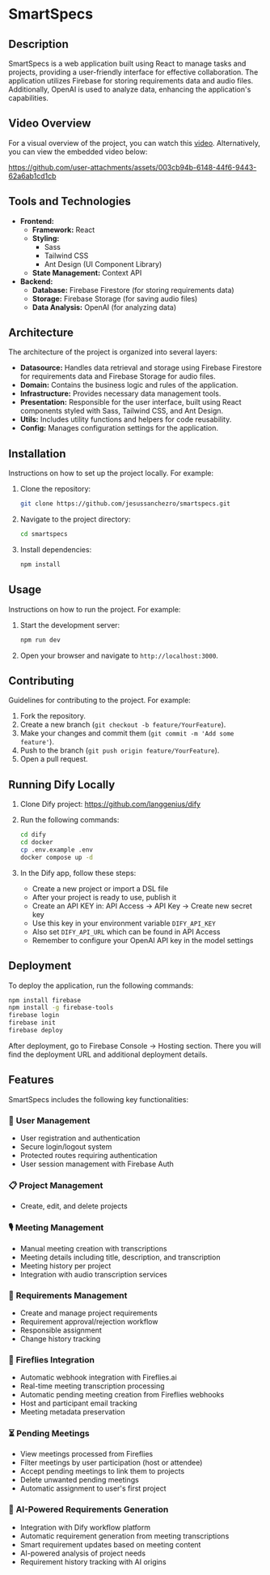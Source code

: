 # SmartSpecs

## Description

SmartSpecs is a web application built using React to manage tasks and projects, providing a user-friendly interface for effective collaboration. The application utilizes Firebase for storing requirements data and audio files. Additionally, OpenAI is used to analyze data, enhancing the application's capabilities.

## Video Overview

For a visual overview of the project, you can watch this [video](https://www.loom.com/share/229039890df042b08760942306ca4228?sid=ea4a11e5-803e-441f-9eb8-696c0c14d5f1).
Alternatively, you can view the embedded video below:

https://github.com/user-attachments/assets/003cb94b-6148-44f6-9443-62a6ab1cd1cb


## Tools and Technologies

- **Frontend:**
  - **Framework:** React
  - **Styling:**
    - Sass
    - Tailwind CSS
    - Ant Design (UI Component Library)
  - **State Management:** Context API
- **Backend:**
  - **Database:** Firebase Firestore (for storing requirements data)
  - **Storage:** Firebase Storage (for saving audio files)
  - **Data Analysis:** OpenAI (for analyzing data)

## Architecture

The architecture of the project is organized into several layers:

- **Datasource:** Handles data retrieval and storage using Firebase Firestore for requirements data and Firebase Storage for audio files.
- **Domain:** Contains the business logic and rules of the application.
- **Infrastructure:** Provides necessary data management tools.
- **Presentation:** Responsible for the user interface, built using React components styled with Sass, Tailwind CSS, and Ant Design.
- **Utils:** Includes utility functions and helpers for code reusability.
- **Config:** Manages configuration settings for the application.

## Installation

Instructions on how to set up the project locally. For example:

1. Clone the repository:
   ```bash
   git clone https://github.com/jesussanchezro/smartspecs.git
   ```
2. Navigate to the project directory:
   ```bash
   cd smartspecs
   ```
3. Install dependencies:
   ```bash
   npm install
   ```

## Usage

Instructions on how to run the project. For example:

1. Start the development server:
   ```bash
   npm run dev
   ```
2. Open your browser and navigate to `http://localhost:3000`.

## Contributing

Guidelines for contributing to the project. For example:

1. Fork the repository.
2. Create a new branch (`git checkout -b feature/YourFeature`).
3. Make your changes and commit them (`git commit -m 'Add some feature'`).
4. Push to the branch (`git push origin feature/YourFeature`).
5. Open a pull request.


## Running Dify Locally

1. Clone Dify project: https://github.com/langgenius/dify
2. Run the following commands:
   ```bash
   cd dify
   cd docker
   cp .env.example .env
   docker compose up -d
   ```

3. In the Dify app, follow these steps:
   - Create a new project or import a DSL file
   - After your project is ready to use, publish it
   - Create an API KEY in: API Access → API Key → Create new secret key
   - Use this key in your environment variable `DIFY_API_KEY`
   - Also set `DIFY_API_URL` which can be found in API Access
   - Remember to configure your OpenAI API key in the model settings

## Deployment

To deploy the application, run the following commands:
```bash
npm install firebase
npm install -g firebase-tools
firebase login
firebase init
firebase deploy
```

After deployment, go to Firebase Console → Hosting section. There you will find the deployment URL and additional deployment details.

## Features

SmartSpecs includes the following key functionalities:

### 🔐 **User Management**
- User registration and authentication
- Secure login/logout system
- Protected routes requiring authentication
- User session management with Firebase Auth

### 📋 **Project Management**
- Create, edit, and delete projects

### 🎙️ **Meeting Management**
- Manual meeting creation with transcriptions
- Meeting details including title, description, and transcription
- Meeting history per project
- Integration with audio transcription services

### 📝 **Requirements Management**
- Create and manage project requirements
- Requirement approval/rejection workflow
- Responsible assignment
- Change history tracking

### 🔗 **Fireflies Integration**
- Automatic webhook integration with Fireflies.ai
- Real-time meeting transcription processing
- Automatic pending meeting creation from Fireflies webhooks
- Host and participant email tracking
- Meeting metadata preservation

### ⏳ **Pending Meetings**
- View meetings processed from Fireflies
- Filter meetings by user participation (host or attendee)
- Accept pending meetings to link them to projects
- Delete unwanted pending meetings
- Automatic assignment to user's first project

### 🤖 **AI-Powered Requirements Generation**
- Integration with Dify workflow platform
- Automatic requirement generation from meeting transcriptions
- Smart requirement updates based on meeting content
- AI-powered analysis of project needs
- Requirement history tracking with AI origins


